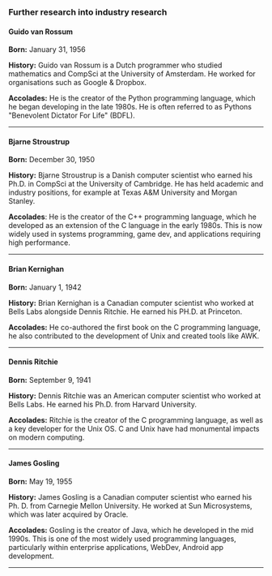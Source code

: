 ### Further research into industry research


#### Guido van Rossum

**Born:** January 31, 1956

**History:** Guido van Rossum is a Dutch programmer who studied mathematics and CompSci at the University of Amsterdam. He worked for organisations such as Google & Dropbox.

**Accolades:** He is the creator of the Python programming language, which he began developing in the late 1980s. He is often referred to as Pythons "Benevolent Dictator For Life" (BDFL).

----
#### Bjarne Stroustrup

**Born:** December 30, 1950

**History:** Bjarne Stroustrup is a Danish computer scientist who earned his Ph.D. in CompSci at the University of Cambridge. He has held academic and industry positions, for example at Texas A&M University and Morgan Stanley.

**Accolades**: He is the creator of the C++ programming language, which he developed as an extension of the C language in the early 1980s. This is now widely used in systems programming, game dev, and applications requiring high performance.

----
#### Brian Kernighan

**Born:** January 1, 1942

**History:** Brian Kernighan is a Canadian computer scientist who worked at Bells Labs alongside Dennis Ritchie. He earned his PH.D. at Princeton.

**Accolades:** He co-authored the first book on the C programming language, he also contributed to the development of Unix and created tools like AWK.

----
#### Dennis Ritchie

**Born:** September 9, 1941

**History:** Dennis Ritchie was an American computer scientist who worked at Bells Labs. He earned his Ph.D. from Harvard University.

**Accolades:** Ritchie is the creator of the C programming language, as well as a key developer for the Unix OS. C and Unix have had monumental impacts on modern computing.

----
#### James Gosling

**Born:** May 19, 1955

**History:** James Gosling is a Canadian computer scientist who earned his Ph. D. from Carnegie Mellon University. He worked at Sun Microsystems, which was later acquired by Oracle.

**Accolades:** Gosling is the creator of Java, which he developed in the mid 1990s. This is one of the most widely used programming languages, particularly within enterprise applications, WebDev, Android app development. 

----